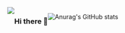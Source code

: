 <div style="display:flex; flex-direction:row;">
  <a href="https://velog.io/@coding_cat">
    <img src="https://img.shields.io/badge/velog-20C997?
      style=flat&logo=V&logoColor=white&link=https://velog.io/@coding_cat"/></a>

### Hi there 👋
![Anurag's GitHub stats](https://github-readme-stats.vercel.app/api?username=jongkweanlee&show_icons=true&theme=aura_dark)
